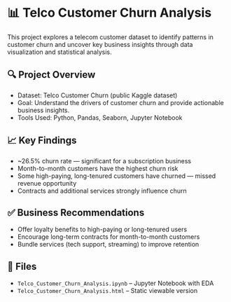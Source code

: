 # 📊 Telco Customer Churn Analysis

This project explores a telecom customer dataset to identify patterns in customer churn and uncover key business insights through data visualization and statistical analysis.

## 🔍 Project Overview

- Dataset: Telco Customer Churn (public Kaggle dataset)
- Goal: Understand the drivers of customer churn and provide actionable business insights.
- Tools Used: Python, Pandas, Seaborn, Jupyter Notebook

## 📈 Key Findings

- ~26.5% churn rate — significant for a subscription business
- Month-to-month customers have the highest churn risk
- Some high-paying, long-tenured customers have churned — missed revenue opportunity
- Contracts and additional services strongly influence churn

## ✅ Business Recommendations

- Offer loyalty benefits to high-paying or long-tenured users
- Encourage long-term contracts for month-to-month customers
- Bundle services (tech support, streaming) to improve retention

## 📁 Files

- `Telco_Customer_Churn_Analysis.ipynb` – Jupyter Notebook with EDA
- `Telco_Customer_Churn_Analysis.html` – Static viewable version
